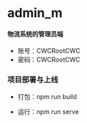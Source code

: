 # admin_m

#### 物流系统的管理员端

* 账号：CWCRootCWC
* 密码：CWCRootCWC



### 项目部署与上线

* 打包：npm run build

* 运行：npm run serve

  
